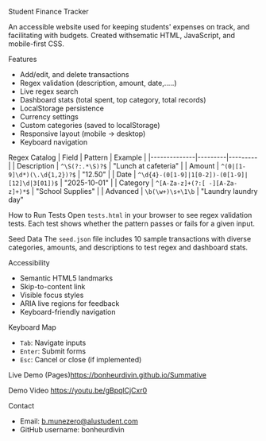 Student Finance Tracker

An accessible website used for keeping students' expenses on track, and facilitating with budgets. Created withsematic HTML, JavaScript, and mobile-first CSS.

Features
- Add/edit, and delete transactions
- Regex validation (description, amount, date,.....)
- Live regex search
- Dashboard stats (total spent, top category, total records)
- LocalStorage persistence
- Currency settings
- Custom categories (saved to localStorage)
- Responsive layout (mobile → desktop)
- Keyboard navigation

Regex Catalog
| Field        | Pattern | Example |
|--------------|---------|---------|
| Description  | `^\S(?:.*\S)?$` | "Lunch at cafeteria" |
| Amount       | `^(0|[1-9]\d*)(\.\d{1,2})?$` | "12.50" |
| Date         | `^\d{4}-(0[1-9]|1[0-2])-(0[1-9]|[12]\d|3[01])$` | "2025-10-01" |
| Category     | `^[A-Za-z]+(?:[ -][A-Za-z]+)*$` | "School Supplies" |
| Advanced     | `\b(\w+)\s+\1\b` | "Laundry laundry day"

How to Run Tests
Open `tests.html` in your browser to see regex validation tests. Each test shows whether the pattern passes or fails for a given input.

Seed Data
The `seed.json` file includes 10 sample transactions with diverse categories, amounts, and descriptions to test regex and dashboard stats.

Accessibility
- Semantic HTML5 landmarks
- Skip-to-content link
- Visible focus styles
- ARIA live regions for feedback
- Keyboard-friendly navigation

Keyboard Map
- `Tab`: Navigate inputs
- `Enter`: Submit forms
- `Esc`: Cancel or close (if implemented)

Live Demo
(Pages)https://bonheurdivin.github.io/Summative

Demo Video
https://youtu.be/gBpqlCjCxr0

Contact
- Email: b.munezero@alustudent.com
- GitHub username: bonheurdivin
